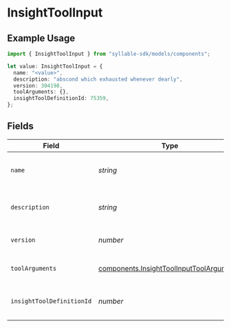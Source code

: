# InsightToolInput

## Example Usage

```typescript
import { InsightToolInput } from "syllable-sdk/models/components";

let value: InsightToolInput = {
  name: "<value>",
  description: "abscond which exhausted whenever dearly",
  version: 304198,
  toolArguments: {},
  insightToolDefinitionId: 75359,
};
```

## Fields

| Field                                                                                                | Type                                                                                                 | Required                                                                                             | Description                                                                                          |
| ---------------------------------------------------------------------------------------------------- | ---------------------------------------------------------------------------------------------------- | ---------------------------------------------------------------------------------------------------- | ---------------------------------------------------------------------------------------------------- |
| `name`                                                                                               | *string*                                                                                             | :heavy_check_mark:                                                                                   | Human readable name of Insight Tool                                                                  |
| `description`                                                                                        | *string*                                                                                             | :heavy_check_mark:                                                                                   | Text description of Insight Tool                                                                     |
| `version`                                                                                            | *number*                                                                                             | :heavy_check_mark:                                                                                   | Version number of Insight Tool                                                                       |
| `toolArguments`                                                                                      | [components.InsightToolInputToolArguments](../../models/components/insighttoolinputtoolarguments.md) | :heavy_check_mark:                                                                                   | Arguments for Insight Tool                                                                           |
| `insightToolDefinitionId`                                                                            | *number*                                                                                             | :heavy_check_mark:                                                                                   | Unique ID for Insight Tool Definition                                                                |